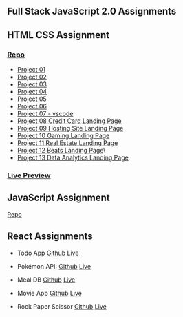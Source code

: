 ## Full Stack JavaScript 2.0 Assignments




## HTML CSS Assignment

### [Repo](https://github.com/ankitdevelops/fsjs-html_css)

- [Project 01](https://github.com/ankitdevelops/fsjs-html_css/tree/main/Project%2001)
- [Project 02](https://github.com/ankitdevelops/fsjs-html_css/tree/main/Project%2002)
- [Project 03](https://github.com/ankitdevelops/fsjs-html_css/tree/main/Project%2003 )
- [Project 04](https://github.com/ankitdevelops/fsjs-html_css/tree/main/Project%2004)
- [Project 05](https://github.com/ankitdevelops/fsjs-html_css/tree/main/Project%2005)
- [Project 06](https://github.com/ankitdevelops/fsjs-html_css/tree/main/Project%2006)
- [Project 07 - vscode](https://github.com/ankitdevelops/fsjs-html_css/tree/main/Project%2007_vscode_clone_tailwind)
- [Project 08 Credit Card Landing Page](https://github.com/ankitdevelops/fsjs-html_css/tree/main/Project%2008_Credit%20Card%20Landing%20Page)
- [Project 09 Hosting Site Landing Page](https://github.com/ankitdevelops/fsjs-html_css/tree/main/Project%2009_Hosting%20Site%20Landing%20Page)
- [Project 10 Gaming Landing Page](https://github.com/ankitdevelops/fsjs-html_css/tree/main/Project%2010_Gaming%20Landing%20Page)
- [Project 11 Real Estate Landing Page](https://github.com/ankitdevelops/fsjs-html_css/tree/main/Project%2011_Real%20Estate%20Landing%20Page)
- [Project 12 Beats Landing Page](https://github.com/ankitdevelops/fsjs-html_css/tree/main/Project%2012_Beats%20Landing%20Page)\
- [Project 13 Data Analytics Landing Page](https://github.com/ankitdevelops/fsjs-html_css/tree/main/Project%2013_Data%20Analytics%20Landing%20Page)


### [Live Preview](https://fsjs-assignment.netlify.app/)


## JavaScript Assignment
[Repo](https://github.com/ankitdevelops/fsjs-javascript)


## React Assignments

- Todo App [Github](https://github.com/ankitdevelops/react-todo)  [Live](https://hiankit-react-todo.netlify.app/)

- Pokémon API: [Github](https://github.com/ankitdevelops/react-pokeapi) [Live](https://hiankit-pokeapi.netlify.app)

- Meal DB [Github](https://github.com/ankitdevelops/meal-db)  [Live](https://hiankit-meal-db.netlify.app/)

- Movie App [Github](https://github.com/ankitdevelops/movie-db)  [Live](https://hiankit-movie-db.netlify.app/)

- Rock Paper Scissor [Github](https://github.com/ankitdevelops/rock-paper-scissor)  [Live](https://hiankit-rock-paper-scissor.netlify.app/)
